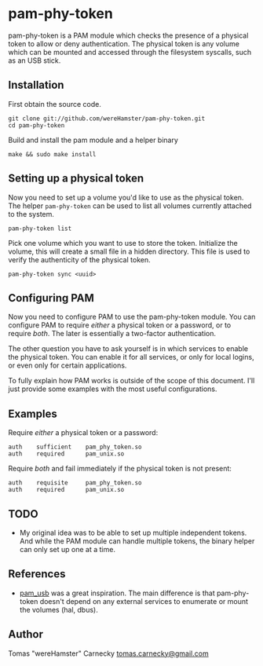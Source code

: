 
pam-phy-token
=============

pam-phy-token is a PAM module which checks the presence of a physical token
to allow or deny authentication. The physical token is any volume which can be
mounted and accessed through the filesystem syscalls, such as an USB stick.


Installation
------------

First obtain the source code.

    git clone git://github.com/wereHamster/pam-phy-token.git
    cd pam-phy-token

Build and install the pam module and a helper binary

    make && sudo make install


Setting up a physical token
---------------------------

Now you need to set up a volume you'd like to use as the physical token. The
helper `pam-phy-token` can be used to list all volumes currently attached to
the system.

    pam-phy-token list

Pick one volume which you want to use to store the token. Initialize the
volume, this will create a small file in a hidden directory. This file is used
to verify the authenticity of the physical token.

    pam-phy-token sync <uuid>


Configuring PAM
---------------

Now you need to configure PAM to use the pam-phy-token module. You can
configure PAM to require *either* a physical token or a password, or to
require *both*. The later is essentially a two-factor authentication.

The other question you have to ask yourself is in which services to enable the
physical token. You can enable it for all services, or only for local logins,
or even only for certain applications.

To fully explain how PAM works is outside of the scope of this document. I'll
just provide some examples with the most useful configurations.


Examples
--------

Require *either* a physical token or a password:

    auth    sufficient    pam_phy_token.so
    auth    required      pam_unix.so

Require *both* and fail immediately if the physical token is not present:

    auth    requisite     pam_phy_token.so
    auth    required      pam_unix.so


TODO
----

 - My original idea was to be able to set up multiple independent tokens. And
   while the PAM module can handle multiple tokens, the binary helper can only
   set up one at a time.


References
----------

 - [pam_usb](http://pamusb.org/) was a great inspiration. The main difference
   is that pam-phy-token doesn't depend on any external services to enumerate
   or mount the volumes (hal, dbus).


Author
------

Tomas "wereHamster" Carnecky <tomas.carnecky@gmail.com>

